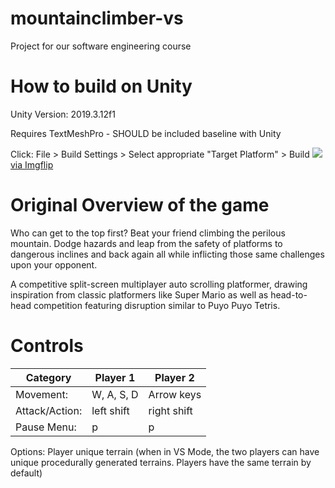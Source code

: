 # mountainclimber-vs
Project for our software engineering course

# How to build on Unity
Unity Version: 2019.3.12f1

Requires TextMeshPro - SHOULD be included baseline with Unity

Click: File > Build Settings > Select appropriate "Target Platform" > Build 
<a href="https://imgflip.com/gif/3xg0qh"><img src="https://imgflip.com/gif/3xg0qh"/> via Imgflip</a>

# Original Overview of the game
Who can get to the top first? Beat your friend climbing the perilous mountain. Dodge hazards and leap from the safety of platforms to dangerous inclines and back again all while inflicting those same challenges upon your opponent. 
           
A competitive split-screen multiplayer auto scrolling platformer, drawing inspiration from classic platformers like Super Mario as well as head-to-head competition featuring disruption similar to Puyo Puyo Tetris.

# Controls

Category | Player 1 | Player 2
-------- | -------- | ---------
Movement:      | W, A, S, D | Arrow keys
Attack/Action: | left shift | right shift
Pause Menu:    | p          | p

Options:        Player unique terrain (when in VS Mode, the two players can have unique procedurally generated terrains. Players have the same terrain by default)
